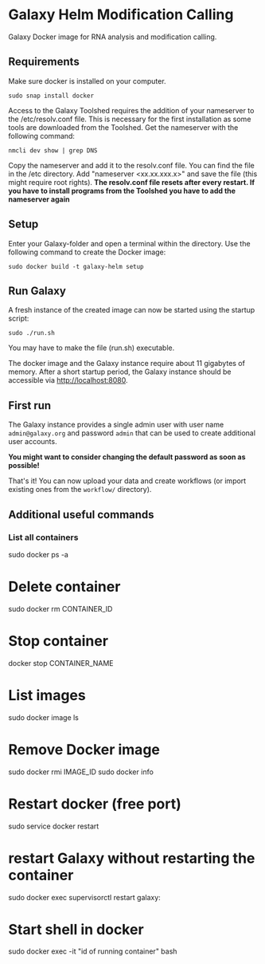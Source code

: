 # Galaxy Helm Modification Calling

Galaxy Docker image for RNA analysis and modification calling.

## Requirements
Make sure docker is installed on your computer.
```
sudo snap install docker
```

Access to the Galaxy Toolshed requires the addition of your nameserver to the /etc/resolv.conf file. This is necessary
for the first installation as some tools are downloaded from the Toolshed.
Get the nameserver with the following command:
```
nmcli dev show | grep DNS
```
Copy the nameserver and add it to the resolv.conf file. You can find the file in the /etc directory.
Add "nameserver <xx.xx.xxx.x>" and save the file (this might require root rights).
**The resolv.conf file resets after every restart. If you have to install programs from the Toolshed you have to add the nameserver again**

## Setup
Enter your Galaxy-folder and open a terminal within the directory.
Use the following command to create the Docker image:
```
sudo docker build -t galaxy-helm setup
```

## Run Galaxy
A fresh instance of the created image can now be started using the startup script:
```
sudo ./run.sh
```
You may have to make the file (run.sh) executable.

The docker image and the Galaxy instance require about 11 gigabytes of memory.
After a short startup period, the Galaxy instance should be accessible via <http://localhost:8080>.

## First run
The Galaxy instance provides a single admin user with user name `admin@galaxy.org` and password `admin` that can be used to create additional user accounts.

**You might want to consider changing the default password as soon as possible!**

That's it! You can now upload your data and create workflows (or import existing ones from the `workflow/` directory).


## Additional useful commands


### List all containers
sudo docker ps -a
# Delete container
sudo docker rm CONTAINER_ID
# Stop container
docker stop CONTAINER_NAME

# List images
sudo docker image ls
# Remove Docker image
sudo docker rmi IMAGE_ID
sudo docker info

# Restart docker (free port)
sudo service docker restart

# restart Galaxy without restarting the container
sudo docker exec <container name> supervisorctl restart galaxy:

# Start shell in docker
sudo docker exec -it "id of running container" bash

